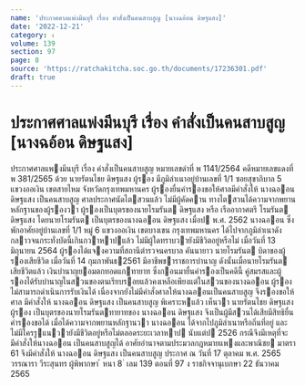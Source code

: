 ```yaml
---
name: 'ประกาศศาลแพ่งมีนบุรี เรื่อง คำสั่งเป็นคนสาบสูญ [นางฉอ้อน ดิษฐแสง]'
date: '2022-12-21'
category: ง
volume: 139
section: 97
page: 8
source: 'https://ratchakitcha.soc.go.th/documents/17236301.pdf'
draft: true
---
```


# ประกาศศาลแพ่งมีนบุรี เรื่อง คำสั่งเป็นคนสาบสูญ [นางฉอ้อน ดิษฐแสง]

ประกาศศาลแพงมีนบุรี เรื่อง คําสั่งเป็นคนสาบสูญ หมายเลขดําที่ พ 1141/2564 คดีหมายเลขแดงที่ พ 381/2565 ด้วย นายรัตนไชย ดิษฐแสง ผู้รอง มีภูมิลําเนาอยู่บ้านเลขที่ 1/1 ซอยสุขาภิบาล 5 แขวงออเงิน เขตสายไหม จังหวัดกรุงเทพมหานคร ผู้รองยื่นคํารองขอให้ศาลมีคําสั่งให้ นางฉออน ดิษฐแสง เป็นคนสาบสูญ ศาลประกาศนัดไตสวนแล้ว ไม่มีผู้คัดคาน ทางไตสวนได้ความจากพยานหลักฐานของผู้รองวา ผู้รองเป็นบุตรของนายโรมรันต ดิษฐแสง หรือ เรืออากาศตรี โรมรันต ดิษฐแสง โดยนายโรมรันต เป็นบุตรของนางฉออน ดิษฐแสง เมื่อป พ.ศ. 2562 นางฉออน ซึ่งพักอาศัยอยู่บ้านเลขที่ 1/1 หมู่ 6 แขวงออเงิน เขตบางเขน กรุงเทพมหานคร ได้ไปจากภูมิลําเนาดังกลาวจนกระทั่งบัดนี้เกินกวาหาปแล้ว ไม่มีผู้ใดทราบวายังมีชีวิตอยู่หรือไม่ เมื่อวันที่ 13 มิถุนายน 2564 ผู้รองได้แจงความที่สถานีตํารวจนครบาล คันนายาว นายโรมรันต บิดาของผู้รองเสียชีวิต เมื่อวันที่ 14 กุมภาพันธ2561 มีอาชีพขาราชการบํานาญ ดังนั้นเมื่อนายโรมรันต เสียชีวิตแล้ว เงินบํานาญยอมตกทอดแกทายาท ซึ่งกอนมายื่นคํารองเป็นคดีนี้ คู่สมรสและผู้รองได้รับบํานาญในสวนของตนเรียบรอยแล้วคงเหลือเพียงแต่ในสวนของนางฉออน ผู้รอง ไม่สามารถดําเนินการรับเงินได้ เนื่องจากยังไม่มีคําสั่งศาลให้นางฉออนเป็นคนสาบสูญ จึงรองขอให้ศาล มีคําสั่งให้ นางฉออน ดิษฐแสง เป็นคนสาบสูญ พิเคราะหแล้ว เห็นวา นายรัตนไชย ดิษฐแสง ผู้รอง เป็นบุตรของนายโรมรันตทายาทของ นางฉออน ดิษฐแสง จึงเป็นผู้มีสวนได้เสียมีสิทธิยื่นคํารองขอได้ เมื่อได้ความจากพยานหลักฐานวา นางฉออน ได้จากไปภูมิลําเนาหรือถิ่นที่อยู่ และไม่มีใครรูแนวายังมีชีวิตอยู่หรือไม่ตลอดระยะเวลาหาป นับแต่ป 2526 กรณีจึงมีเหตุที่จะมีคําสั่งให้นางฉออน เป็นคนสาบสูญได้ อาศัยอํานาจตามประมวลกฎหมายแพงและพาณิชย มาตรา 61 จึงมีคําสั่งให้ นางฉออน ดิษฐแสง เป็นคนสาบสูญ ประกาศ ณ วันที่ 17 ตุลาคม พ.ศ. 2565 วรรณารา วีระสุนทร ผู้พิพากษา ้ หนา 8 ่ เลม 139 ตอนที่ 97 ง ราชกิจจานุเบกษา 22 ธันวาคม 2565
